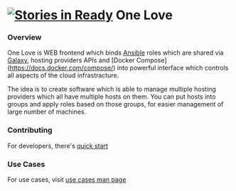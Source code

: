 [![Stories in Ready](https://badge.waffle.io/one-love/one-love.png?label=ready&title=Ready)](https://waffle.io/one-love/one-love)
One Love
========

### Overview
One Love is WEB frontend which binds [Ansible](https://www.ansible.com/) roles which are shared via [Galaxy](https://galaxy.ansible.com/), hosting providers APIs and [Docker Compose] (https://docs.docker.com/compose/) into powerful interface which controls all aspects of the cloud infrastracture.

The idea is to create software which is able to manage multiple hosting providers which all have multiple hosts on them. You can put hosts into groups and apply roles based on those groups, for easier management of large number of machines.

### Contributing
For developers, there's [quick start](doc/quick-start.md)

### Use Cases 
For use cases, visit [use cases man page](use_cases/README.md)
